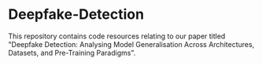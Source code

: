 # Deepfake-Detection
This repository contains code resources relating to our paper titled "Deepfake Detection: Analysing Model Generalisation Across Architectures, Datasets, and Pre-Training Paradigms".
